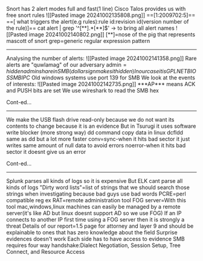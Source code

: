 Snort has 2 alert modes full and fast(1 line)
Cisco Talos provides us with free snort rules
![[Pasted image 20241002135808.png]]
==[1:2009702:5]==
==[ what triggers the alert(e.g rules):rule id:revision id(version number of the rule)]==
cat alert | grep \'\^\[\*\*\].\*\[\*\*\]\$\'   -> to bring all alert names
![[Pasted image 20241002140802.png]]
\[\*\*\]=nose of the pig that represents mascott of snort
grep=generic regular expression pattern
***
Analysing the number of alerts:
![[Pasted image 20241002141358.png]]
Rare alerts are "quwlamag" of our adversary
admin$=hidden admin share in SMB (dollar sign makes it hidden)
In our case it is GPL NETBIOS SMB IPC$
Old windows systems use port 139 for SMB
We look at the events of interests:
![[Pasted image 20241002142735.png]]
\*\*\*AP\*\*\* means ACK and PUSH bits are set
We use wireshark to read the SMB hex




Cont-ed...





***
We make the USB flash drive read-only because we do not want its contents to change because it is an evidence
But in Tsurugi it uses software write blocker (more strong way)
dd command copy data in linux
dcfldd same as dd but a lot more faster
conv=sync-when it hits bad sector it just writes same amount of null data to avoid errors
noerror-when it hits bad sector it doesnt give us an error

Cont-ed...



***
Splunk parses all kinds of logs so it is expensive
But ELK cant parse all kinds of logs
"Dirty word lists"=list of strings that we should search those strings when investigating because bad guys use bad words
PCRE=perl compatible reg ex
RAT=remote administration tool
FOG server=With this tool mac,windows,linux machines can easily be managed by a remote server(it's like AD but linux doesnt support AD so we use FOG)
If an IP connects to another IP first time using a FOG server then it is strongly a threat
Details of our report=1.5 page for attorney and layer 9 and should be explainable to ones that has zero knowledge about the field
Surprise evidences doesn't work
Each side has to have access to evidence
SMB requires four way handshake:Dialect Negotiation, Session Setup, Tree Connect, and Resource Access


